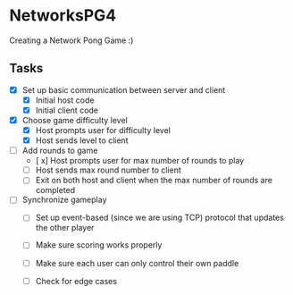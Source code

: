 # NetworksPG4
Creating a Network Pong Game :) 
## Tasks
- [x] Set up basic communication between server and client 
  - [x] Initial host code 
  - [x] Initial client code 
- [x] Choose game difficulty level
  - [x] Host prompts user for difficulty level 
  - [x] Host sends level to client 
- [ ] Add rounds to game
  - [ x] Host prompts user for max number of rounds to play
  - [ ] Host sends max round number to client
  - [ ] Exit on both host and client when the max number of rounds are completed
- [ ] Synchronize gameplay
    - [ ] Set up event-based (since we are using TCP) protocol that updates the other player
    - [ ] Make sure scoring works properly
    - [ ] Make sure each user can only control their own paddle
    - [ ] Check for edge cases
  
